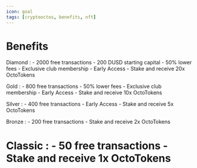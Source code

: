 ```yaml
---
icon: goal
tags: [cryptooctos, benefits, nft]
---
```

# Benefits

Diamond
:   - 2000 free transactions
    - 200 DUSD starting capital
    - 50% lower fees
    - Exclusive club membership
    - Early Access
    - Stake and receive 20x OctoTokens

Gold
:   - 800 free transactions
    - 50% lower fees
    - Exclusive club membership
    - Early Access
    - Stake and receive 10x OctoTokens

Silver
:   - 400 free transactions
    - Early Access
    - Stake and receive 5x OctoTokens

Bronze
:   - 200 free transactions
    - Stake and receive 2x OctoTokens

Classic
:   - 50 free transactions
    - Stake and receive 1x OctoTokens
===